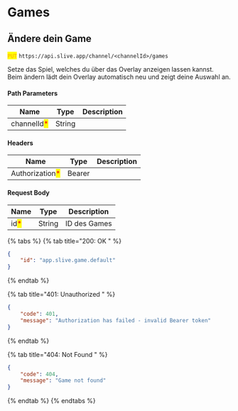 # Games

## Ändere dein Game

<mark style="color:orange;">`PUT`</mark> `https://api.slive.app/channel/<channelId>/games`

Setze das Spiel, welches du über das Overlay anzeigen lassen kannst.\
Beim ändern lädt dein Overlay automatisch neu und zeigt deine Auswahl an.

#### Path Parameters

| Name                                        | Type   | Description |
| ------------------------------------------- | ------ | ----------- |
| channelId<mark style="color:red;">\*</mark> | String |             |

#### Headers

| Name                                            | Type   | Description |
| ----------------------------------------------- | ------ | ----------- |
| Authorization<mark style="color:red;">\*</mark> | Bearer |             |

#### Request Body

| Name                                 | Type   | Description  |
| ------------------------------------ | ------ | ------------ |
| id<mark style="color:red;">\*</mark> | String | ID des Games |

{% tabs %}
{% tab title="200: OK " %}
```json
{
	"id": "app.slive.game.default"
}
```
{% endtab %}

{% tab title="401: Unauthorized " %}
```json
{
	"code": 401,
	"message": "Authorization has failed - invalid Bearer token"
}
```
{% endtab %}

{% tab title="404: Not Found " %}
```json
{
	"code": 404,
	"message": "Game not found"
}
```
{% endtab %}
{% endtabs %}
